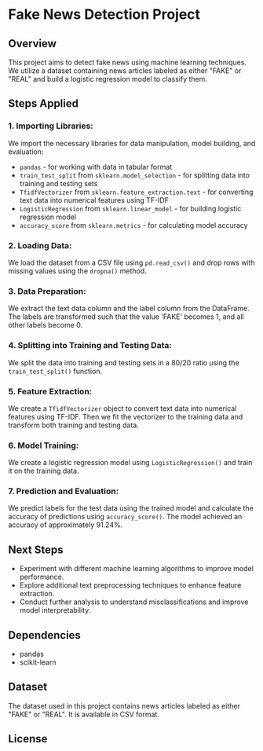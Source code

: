 # Fake News Detection Project

## Overview

This project aims to detect fake news using machine learning techniques. We utilize a dataset containing news articles labeled as either "FAKE" or "REAL" and build a logistic regression model to classify them.

## Steps Applied

### 1. Importing Libraries:

We import the necessary libraries for data manipulation, model building, and evaluation:
- `pandas` - for working with data in tabular format
- `train_test_split` from `sklearn.model_selection` - for splitting data into training and testing sets
- `TfidfVectorizer` from `sklearn.feature_extraction.text` - for converting text data into numerical features using TF-IDF
- `LogisticRegression` from `sklearn.linear_model` - for building logistic regression model
- `accuracy_score` from `sklearn.metrics` - for calculating model accuracy

### 2. Loading Data:

We load the dataset from a CSV file using `pd.read_csv()` and drop rows with missing values using the `dropna()` method.

### 3. Data Preparation:

We extract the text data column and the label column from the DataFrame. The labels are transformed such that the value 'FAKE' becomes 1, and all other labels become 0.

### 4. Splitting into Training and Testing Data:

We split the data into training and testing sets in a 80/20 ratio using the `train_test_split()` function.

### 5. Feature Extraction:

We create a `TfidfVectorizer` object to convert text data into numerical features using TF-IDF. Then we fit the vectorizer to the training data and transform both training and testing data.

### 6. Model Training:

We create a logistic regression model using `LogisticRegression()` and train it on the training data.

### 7. Prediction and Evaluation:

We predict labels for the test data using the trained model and calculate the accuracy of predictions using `accuracy_score()`. The model achieved an accuracy of approximately 91.24%.

## Next Steps

- Experiment with different machine learning algorithms to improve model performance.
- Explore additional text preprocessing techniques to enhance feature extraction.
- Conduct further analysis to understand misclassifications and improve model interpretability.

## Dependencies

- pandas
- scikit-learn

## Dataset

The dataset used in this project contains news articles labeled as either "FAKE" or "REAL". It is available in CSV format.

## License

